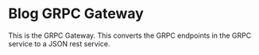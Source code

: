 # Blog GRPC Gateway
This is the GRPC Gateway. This converts the GRPC endpoints in the GRPC service to a JSON rest service.
